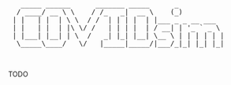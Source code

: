 

<pre id="taag_font_Big" class="fig" contenteditable="true"><br class="Apple-interchange-newline"/>   _____ ______      _______ _____      _       
  / ____/ __ \ \    / /_   _|  __ \    (_)      
 | |   | |  | \ \  / /  | | | |  | |___ _ _ __ ___  
 | |   | |  | |\ \/ /   | | | |  | / __| | '_ ` _ \ 
 | |___| |__| | \  /   _| |_| |__| \__ \ | | | | | |
  \_____\____/   \/   |_____|_____/|___/_|_| |_| |_|
                                                
                                                    </pre>

TODO
